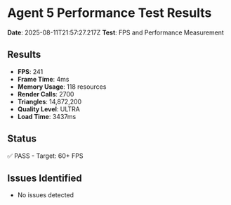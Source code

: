 # Agent 5 Performance Test Results

**Date**: 2025-08-11T21:57:27.217Z
**Test**: FPS and Performance Measurement

## Results
- **FPS**: 241
- **Frame Time**: 4ms
- **Memory Usage**: 118 resources
- **Render Calls**: 2700
- **Triangles**: 14,872,200
- **Quality Level**: ULTRA
- **Load Time**: 3437ms

## Status
✅ PASS - Target: 60+ FPS

## Issues Identified
- No issues detected

